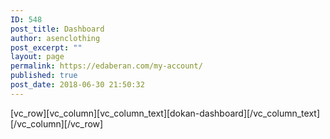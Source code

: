 ```yaml
---
ID: 548
post_title: Dashboard
author: asenclothing
post_excerpt: ""
layout: page
permalink: https://edaberan.com/my-account/
published: true
post_date: 2018-06-30 21:50:32
---
```

[vc_row][vc_column][vc_column_text][dokan-dashboard][/vc_column_text][/vc_column][/vc_row]